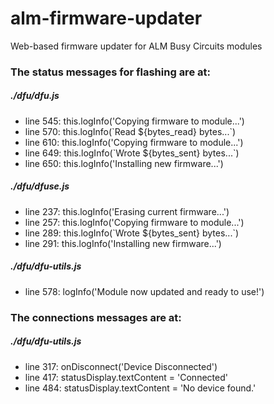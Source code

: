 # alm-firmware-updater

Web-based firmware updater for ALM Busy Circuits modules

### The status messages for flashing are at:

##### ./dfu/dfu.js

- line 545: this.logInfo('Copying firmware to module...')
- line 570: this.logInfo(\`Read ${bytes_read} bytes...\`)
- line 610: this.logInfo('Copying firmware to module...')
- line 649: this.logInfo(\`Wrote ${bytes_sent} bytes...\`)
- line 650: this.logInfo('Installing new firmware...')

##### ./dfu/dfuse.js

- line 237: this.logInfo('Erasing current firmware...')
- line 257: this.logInfo('Copying firmware to module...')
- line 289: this.logInfo(\`Wrote ${bytes_sent} bytes...\`)
- line 291: this.logInfo('Installing new firmware...')

##### ./dfu/dfu-utils.js

- line 578: logInfo('Module now updated and ready to use!')

### The connections messages are at:

##### ./dfu/dfu-utils.js

- line 317: onDisconnect('Device Disconnected')
- line 417: statusDisplay.textContent = 'Connected'
- line 484: statusDisplay.textContent = 'No device found.'
